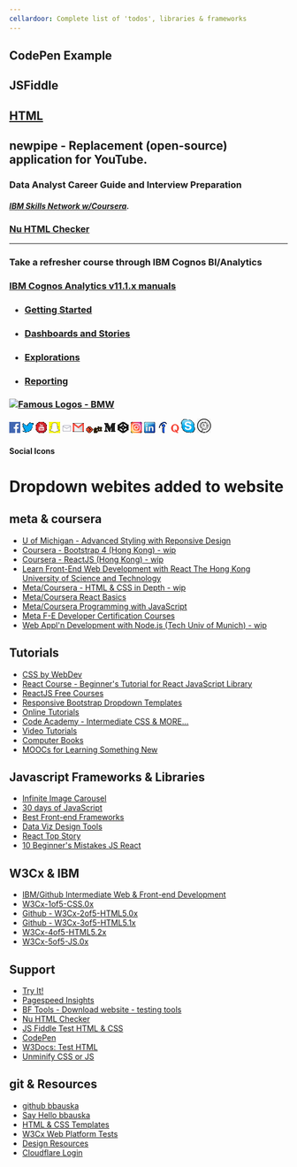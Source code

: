 ```yaml
---
cellardoor: Complete list of 'todos', libraries & frameworks
---
```


<!-- display the social media buttons in your README -->

<h2>CodePen Example</h2>

<h2>JSFiddle</h2>

<h2><a href="https://meiert.com/en/blog/html-content-categories/" target="_blank" rel="noopener noreferrer">HTML</a></h2>

<h2>newpipe - Replacement (open-source) application for YouTube.</h2>

<h3>Data Analyst Career Guide and Interview Preparation</h3>

<h5><a href="https://www.ibm.com/blogs/ibm-training/prepare-for-your-next-data-analyst-job-interview-with-the-ibm-data-analyst-career-guide-and-interview-preparation-course-on-coursera-org/" 
  target="_blank" rel="noopener noreferrer">IBM Skills Network w/Coursera</a>.</h5>

<h3><a href="https://validator.w3.org/nu/" target="_blank" rel="noopener noreferrer">Nu HTML Checker</a></h3>

<hr>

<h3>Take a refresher course through IBM Cognos BI/Analytics</h3>

<h3><a href="https://www.ibm.com/docs/en/cognos-analytics/11.1.0?topic=manuals" 
  target="_blank" rel="noopener noreferrer">IBM Cognos Analytics v11.1.x manuals</a>

<ul>
  <li><h4><a href="https://www.ibm.com/docs/en/SSEP7J_11.1.0/pdf/ca_gtstd.pdf" target="_blank" rel="noopener noreferrer">
    Getting Started</a></li>
  <li><h4><a href="https://www.ibm.com/docs/en/SSEP7J_11.1.0/pdf/ug_ca_dshb.pdf" target="_blank" rel="noopener noreferrer">
    Dashboards and Stories</a></li>
  <li><h4><a href="https://www.ibm.com/docs/en/SSEP7J_11.1.0/pdf/ca_explorations.pdf" target="_blank" rel="noopener noreferrer">
    Explorations</a></li>
  <li><h4><a href="https://www.ibm.com/docs/en/SSEP7J_11.1.0/pdf/ug_cr_rptstd.pdf" target="_blank" rel="noopener noreferrer">
    Reporting</a></li>
</ul>

<!-- click following image to follow to Design Hill logos -->
<a href="https://www.designhill.com/interactive-guide/famous-logos-hidden-meanings/" 
  target="_blank" rel="noopener noreferrer">
  <img src="https://cdn1.designhill.com/assets/dh/images/infographic/content/bmw.jpg?ver=2.12.30" 
  alt="Famous Logos - BMW" width="300px" height="300px" /> </a>

[![alt text][1.1]][1]
[![alt text][2.1]][2]
[![alt text][3.1]][3]
[![alt text][4.1]][4]
[![alt text][5.1]][5]
[![alt text][6.1]][6]
[![alt text][7.1]][7]
[![alt text][8.1]][8]
[![alt text][9.1]][9]
[![alt text][10.1]][10]
[![alt text][11.1]][11]
[![alt text][12.1]][12]
[![alt text][13.1]][13]
[![alt text][15.1]][15]
[![alt text][16.1]][16]

<!-- links to social media icons -->

<!-- social icons -->

[1.1]: https://github.com/bbauska/bbauska/blob/main/images/1-fb-blue-white.png?raw=true (facebook icon)
[2.1]: https://github.com/bbauska/bbauska/blob/main/images/2-twitter-bird.png?raw=true (twitter icon)
[3.1]: https://github.com/bbauska/bbauska/blob/main/images/3-youtube-red-white.png?raw=true (youtube icon)
[4.1]: https://github.com/bbauska/bbauska/blob/main/images/4-snapchat-sq-ghost.png?raw=true (snapchat icon)
[5.1]: https://github.com/bbauska/bbauska/blob/main/images/5-email-bw.png?raw=true (e-mail icon)
[6.1]: https://github.com/bbauska/bbauska/blob/main/images/6-gmail.png?raw=true (g-mail icon)
[7.1]: https://github.com/bbauska/bbauska/blob/main/images/7-github.png?raw=true (github icon)
[8.1]: https://github.com/bbauska/bbauska/blob/main/images/8-medium.png?raw=true (medium icon)
[9.1]: https://github.com/bbauska/bbauska/blob/main/images/9-codepen.png?raw=true (codepen icon)
[10.1]: https://github.com/bbauska/bbauska/blob/main/images/10-instagram.png?raw=true (instagram icon)
[11.1]: https://github.com/bbauska/bbauska/blob/main/images/11-linkedin.png?raw=true (linkedin icon)
[12.1]: https://github.com/bbauska/bbauska/blob/main/images/12-indeed.png?raw=true (indeed icon)
[13.1]: https://github.com/bbauska/bbauska/blob/main/images/13-quora.png?raw=true (quora icon)
[15.1]: https://github.com/bbauska/bbauska/blob/main/images/15-skype.png?raw=true (skype icon)
[16.1]: https://github.com/bbauska/bbauska/blob/main/images/16-pinterest-bw.png?raw=true (pinterest icon)

<!-- links to my social media accounts -->

[1]: http://www.facebook.com/brianbauska
[2]: http://www.twitter.com/bbauska
[3]: https://youtube.com/bbauska
[4]: http://snapchat.com/bbauska
[5]: http://brian.bauska.org/e-mail
[6]: https://mail.google.com/mail/u/0/?tab=km#inbox
[7]: https://github.com/bbauska
[8]: https://medium.com/@brianbauska
[9]: https://codepen.io/BBauska
[10]: https://instagram/BBauska
[11]: https://linkedin.com/BBauska
[12]: https://indeed.com/BBauska
[13]: https://quora.com/profile/BrianBauska
[15]: https://skype.com/BrianBauska
[16]: https://pinterest.com/BrianBauska

#### Social Icons 

[1.1]: https://github.com/bbauska/bbauska/blob/main/images/1-fb-blue-white.png?raw=true (facebook icon)
[2.1]: https://github.com/bbauska/bbauska/blob/main/images/2-twitter-bird.png?raw=true (twitter icon)
[3.1]: https://github.com/bbauska/bbauska/blob/main/images/3-youtube-red-white.png?raw=true (youtube icon)
[4.1]: https://github.com/bbauska/bbauska/blob/main/images/4-snapchat-sq-ghost.png?raw=true (snapchat icon)
[5.1]: https://github.com/bbauska/bbauska/blob/main/images/5-email-bw.png?raw=true (e-mail icon)
[6.1]: https://github.com/bbauska/bbauska/blob/main/images/6-gmail.png?raw=true (g-mail icon)
[7.1]: https://github.com/bbauska/bbauska/blob/main/images/7-github.png?raw=true (github icon)
[8.1]: https://github.com/bbauska/bbauska/blob/main/images/8-medium.png?raw=true (medium icon)
[9.1]: https://github.com/bbauska/bbauska/blob/main/images/9-codepen.png?raw=true (codepen icon)
[10:1]: https://github.com/bbauska/bbauska/blob/main/images/10-instagram.png?raw=true (instagram icon)
[11:1]: https://github.com/bbauska/bbauska/blob/main/images/11-linkedin.png?raw=true (linkedin icon)
[12:1]: https://github.com/bbauska/bbauska/blob/main/images/12-indeed.png?raw=true (indeed icon)
[13:1]: https://github.com/bbauska/bbauska/blob/main/images/13-quora.png?raw=true (quora icon)
[15:1]: https://github.com/bbauska/bbauska/blob/main/images/15-skype.png?raw=true (skype icon)
[16:1]: https://github.com/bbauska/bbauska/blob/main/images/16-pinterest.png?raw=true (pinterest icon)

# Dropdown webites added to website
## meta &amp; coursera

<ul>
  <li><a href="https://www.coursera.org/learn/responsivedesign/lecture/M1D8S/testing-existing-sites" target="_blank" rel="noopener noreferrer">U of Michigan - Advanced Styling with Reponsive Design</a></li>
  <li><a href="https://github.com/bbauska/Coursera-Bootstrap" target="_blank" rel="noopener noreferrer">Coursera - Bootstrap 4 (Hong Kong) - wip</a></li>
  <li><a href="https://github.com/bbauska/Coursera-React" target="_blank" rel="noopener noreferrer">Coursera - ReactJS (Hong Kong) - wip</a></li>
  <li><a href="https://www.coursera.org/learn/front-end-react/home/week/1" target="_blank" rel="noopener noreferrer">Learn Front-End Web Development with React
  The Hong Kong University of Science and Technology</a></li>
  <li><a href="https://github.com/bbauska/meta-html-css-in-depth/edit/main/index.html/" target="_blank" rel="noopener noreferrer">Meta/Coursera - HTML &amp; CSS in Depth - wip</a></li>
  <li><a href="https://github.com/bbauska/meta-react-basics" target="_blank" rel="noopener noreferrer">Meta/Coursera React Basics</a></li>
  <li><a href="https://github.com/bbauska/meta-javascript" target="_blank" rel="noopener noreferrer">Meta/Coursera Programming with JavaScript</a></li>
  <li><a href="https://github.com/bbauska/Meta-Front-End-Developer" target="_blank" rel="noopener noreferrer">Meta F-E Developer Certification Courses</a></li>
  <li><a href="https://github.com/bbauska/TUMx-DWAPNx/" target="_blank" rel="noopener noreferrer">Web Appl'n Development with Node.js (Tech Univ of Munich) - wip</a></li>
</ul>
    
## Tutorials

<ul>
  <li><a href="https://https://web.dev/learn/css" target="_blank" rel="noopener noreferrer">CSS by WebDev</a></li>
  <li><a href="https://www.youtube.com/watch?v=bMknfKXIFA8" target="_blank" rel="noopener noreferrer">React Course - Beginner's Tutorial for React JavaScript Library</a></li>
  <li><a href="https://legacy.reactjs.org/community/courses.html" target="_blank" rel="noopener noreferrer">ReactJS Free Courses</a></li>
  <li><a href="https://freefrontend.com/bootstrap-dropdowns/" target="_blank" rel="noopener noreferrer">Responsive Bootstrap Dropdown Templates</a></li>
  <li><a href="#tutorials">Online Tutorials</a></li>
  <li><a href="https://www.codeacademy.com/learn" target="_blank" rel="noopener noreferrer">Code Academy - Intermediate CSS &amp; MORE...</a></li>
  <li><a href="#video-tutorials">Video Tutorials</a></li>
  <li><a href="#computer-books">Computer Books</a></li>
  <li><a href="#moocs">MOOCs for Learning Something New</a></li>
</ul>

## Javascript Frameworks &amp; Libraries

<ul>
  <li><a href="https://www.ecosia.org/videos?q=html%2Fcss%2Fjavascript%20carousel%20unlimited%20images" target="_blank" rel="noopener noreferrer">Infinite Image Carousel</a></li>
  <li><a href="https://github.com/Asabeneh/30-Days-Of-JavaScript" target="_blank" rel="noopener noreferrer">30 days of JavaScript</a></li>
  <li><a href="https://technostacks.com/blog/best-frontend-frameworks/" target="_blank" rel="noopener noreferrer">Best Front-end Frameworks</a></li>
  <li><a href="https://www.creativebloq.com/design-tools/data-visualization-712402" target="_blank" rel="noopener noreferrer">Data Viz Design Tools</a></li>
  <li><a href="https://hackernoon.com/tagged/react-top-story" target="_blank" rel="noopener noreferrer">React Top Story</a></li>
  <li><a href="https://gokhale.me/10-beginner-mistakes-react-developers-do" target="_blank" rel="noopener noreferrer">10 Beginner's Mistakes JS React</a></li>
</ul>

## W3Cx &amp; IBM

<ul>
  <li><a href="https://github.com/bbauska/ibm-intermediate-web-dev/blob/main/index.html" target="_blank" rel="noopener noreferrer">IBM/Github Intermediate Web &amp; Front-end Development</a></li>
  <li><a href="https://w3cx-1of5.bauska.org/" target="_blank" rel="noopener noreferrer">W3Cx-1of5-CSS.0x</a></li>
  <li><a href="https://github.com/bbauska/W3Cx-2of5" target="_blank" rel="noopener noreferrer">Github - W3Cx-2of5-HTML5.0x</a></li>
  <li><a href="https://github.com/bbauska/W3Cx-3of5" target="_blank" rel="noopener noreferrer">Github - W3Cx-3of5-HTML5.1x</a></li>
  <li><a href="https://w3cx-4of5.bauska.org/" target="_blank" rel="noopener noreferrer">W3Cx-4of5-HTML5.2x</a></li>
  <li><a href="https://w3cx-5of5.bauska.org/" target="_blank" rel="noopener noreferrer">W3Cx-5of5-JS.0x</a></li>
</ul>
    
## Support

<ul>
  <li><a href="https://www.w3schools.com/tryit/tryit.asp?filename=tryhtml_hello" target="_blank" rel="noopener noreferrer">Try It!</a></li>
  <li><a href="https://pagespeed.web.dev/analysis/https-cellardoor-bauska-org/je5p0c4qz2?form_factor=desktop" target="_blank" rel="noopener noreferrer">Pagespeed Insights</a></li>
  <li><a href="https://bfotool.com/website-download-online" target="_blank" rel="noopener noreferrer">BF Tools - Download website - testing tools</a></li>
  <li><a href="https://validator.w3.org/nu/" target="_blank" rel="noopener noreferrer">Nu HTML Checker</a></li>
  <li><a href="https://jsfiddle.net/brianbauska/5juwcvza/8/" target="_blank" rel="noopener noreferrer">JS Fiddle Test HTML &amp; CSS</a></li>
  <li><a href="https://codepen.io/alas/pen/mwaddv" target="_blank" rel="noopener noreferrer">CodePen</a></li>
  <li><a href="https://www.w3docs.com/tools/code-editor/10181" target="_blank" rel="noopener noreferrer">W3Docs: Test HTML</a></li>
  <li><a href="https://www.unminify.com" target="_blank" rel="noopener noreferrer">Unminify CSS or JS</a></li>
</ul>

## git &amp; Resources

<ul>
  <li><a href="https://github.com/bbauska/bbauska" target="_blank" rel="noopener noreferrer">github bbauska</a></li>
  <li><a href="https://github.com/bbauska/sayhello" target="_blank" rel="noopener noreferrer">Say Hello bbauska</a></li>
  <li><a href="https://www.supermonitoring.com/blog/free-html-and-css-templates/" target="_blank" rel="noopener noreferrer">HTML &amp; CSS Templates</a></li>
  <li><a href="http://web-platform-tests.org/" target="_blank" rel="noopener noreferrer">W3Cx Web Platform Tests</a></li>
  <li><a href="https://github.com/bbauska/design-resources-for-developers" target="_blank" rel="noopener noreferrer">Design Resources</a></li>
  <li><a href="https://dash.cloudflare.com/3acee6f6f58909a84295ef00f79e3361" target="_blank" rel="noopener noreferrer">Cloudflare Login</a></li>
</ul>

